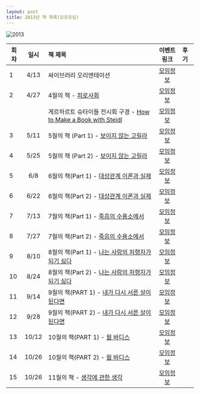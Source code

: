 ```yaml
---
layout: post
title: 2013년 책 목록(오프모임)
---
```


![2013]()

| 회차   | 일시   | 책 제목                                   | 이벤트 링크  |              후기                    |
| ----- |:------:| :-------------------------------------|:-------:|:---------------------------------------- |
| 1  | 4/13 | 싸이브러리 오리엔테이션 | [모임정보](https://www.facebook.com/events/433248833434760/)  |  |
| 2  | 4/27 | 4월의 책 - [피로사회](http://book.naver.com/bookdb/book_detail.nhn?bid=6858823) | [모임정보](https://www.facebook.com/events/450722261668959/)   |  |
|    |      | 게르하르트 슈타이들 전시회 구경 - [How to Make a Book with Steidl](http://news.naver.com/main/read.nhn?mode=LS2D&mid=shm&sid1=001&sid2=242&oid=003&aid=0005080785) | [모임정보](https://www.facebook.com/events/126347294221522/)   |  |
| 3  | 5/11 | 5월의 책 (Part 1) - [보이지 않는 고릴라](http://book.naver.com/bookdb/book_detail.nhn?bid=6589351) | [모임정보](https://www.facebook.com/events/646116202071280/)   |  |
| 4  | 5/25 | 5월의 책 (Part 2) - [보이지 않는 고릴라](http://book.naver.com/bookdb/book_detail.nhn?bid=6589351) | [모임정보](https://www.facebook.com/events/146740505505760/)   |  |
| 5  | 6/8 | 6월의 책(Part 1) - [대상관계 이론과 실제](http://www.kyobobook.co.kr/product/detailViewKor.laf?ejkGb=KOR&mallGb=KOR&barcode=9788958914389) | [모임정보](https://www.facebook.com/events/173017432863426/)   |  |
| 6  | 6/22 | 6월의 책(Part 2) - [대상관계 이론과 실제](http://www.kyobobook.co.kr/product/detailViewKor.laf?ejkGb=KOR&mallGb=KOR&barcode=9788958914389) | [모임정보](https://www.facebook.com/events/463688083712871/)   |  |
| 7  | 7/13 | 7월의 책(Part 1) - [죽음의 수용소에서](http://www.aladin.co.kr/shop/wproduct.aspx?ItemId=579646) | [모임정보](https://www.facebook.com/events/545191345544481/)   |  |
| 8  | 7/27 | 7월의 책(Part 2) - [죽음의 수용소에서](http://www.aladin.co.kr/shop/wproduct.aspx?ItemId=579646) | [모임정보](https://www.facebook.com/events/206740899478670/)   |  |
| 9  | 8/10 | 8월의 책(Part 1) - [나는 사랑의 처형자가 되기 싫다](http://www.aladin.co.kr/shop/wproduct.aspx?ItemId=35873030) | [모임정보](https://www.facebook.com/events/405308672908868/)   |  |
| 10  | 8/24 | 8월의 책(Part 2) - [나는 사랑의 처형자가 되기 싫다](http://www.aladin.co.kr/shop/wproduct.aspx?ItemId=35873030) | [모임정보](https://www.facebook.com/events/635173686500990/)   |  |
| 11  | 9/14 | 9월의 책(PART 1) - [내가 다시 서른 살이 된다면](http://www.aladin.co.kr/shop/wproduct.aspx?ItemId=22523761) | [모임정보](https://www.facebook.com/events/587578171284066/)   |  |
| 12  | 9/28 | 9월의 책(PART 2) - [내가 다시 서른 살이 된다면](http://www.aladin.co.kr/shop/wproduct.aspx?ItemId=22523761) | [모임정보](https://www.facebook.com/events/233733510114284/)   |  |
| 13  | 10/12 | 10월의 책(PART 1) - [웜 바디스](http://www.aladin.co.kr/shop/wproduct.aspx?ItemId=14395778) | [모임정보](https://www.facebook.com/events/199257443587726/)   |  |
| 14  | 10/26 | 10월의 책(PART 2) - [웜 바디스](http://www.aladin.co.kr/shop/wproduct.aspx?ItemId=14395778) | [모임정보](https://www.facebook.com/events/169397973264782/)   |  |
| 15  | 10/26 | 11월의 책 - [생각에 관한 생각](http://www.aladin.co.kr/shop/wproduct.aspx?ItemId=16068999) | [모임정보](https://www.facebook.com/events/602292589831680/)   |  |


